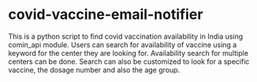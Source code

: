 # covid-vaccine-email-notifier
This is a python script to find covid vaccination availability in India using comin_api module. Users can search for availability of vaccine using a keyword for the center they are looking for. Availability search for multiple centers can be done. Search can also be customized to look for a specific vaccine, the dosage number and also the age group.  
